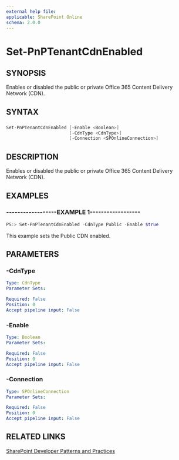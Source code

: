 ```yaml
---
external help file:
applicable: SharePoint Online
schema: 2.0.0
---
```

# Set-PnPTenantCdnEnabled

## SYNOPSIS
Enables or disabled the public or private Office 365 Content Delivery Network (CDN).

## SYNTAX 

### 
```powershell
Set-PnPTenantCdnEnabled [-Enable <Boolean>]
                        [-CdnType <CdnType>]
                        [-Connection <SPOnlineConnection>]
```

## DESCRIPTION
Enables or disabled the public or private Office 365 Content Delivery Network (CDN).

## EXAMPLES

### ------------------EXAMPLE 1------------------
```powershell
PS:> Set-PnPTenantCdnEnabled -CdnType Public -Enable $true
```

This example sets the Public CDN enabled.

## PARAMETERS

### -CdnType


```yaml
Type: CdnType
Parameter Sets: 

Required: False
Position: 0
Accept pipeline input: False
```

### -Enable


```yaml
Type: Boolean
Parameter Sets: 

Required: False
Position: 0
Accept pipeline input: False
```

### -Connection


```yaml
Type: SPOnlineConnection
Parameter Sets: 

Required: False
Position: 0
Accept pipeline input: False
```

## RELATED LINKS

[SharePoint Developer Patterns and Practices](http://aka.ms/sppnp)